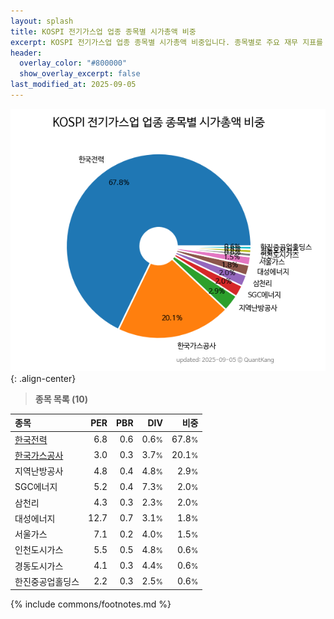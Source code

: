 ```yaml
---
layout: splash
title: KOSPI 전기가스업 업종 종목별 시가총액 비중
excerpt: KOSPI 전기가스업 업종 종목별 시가총액 비중입니다. 종목별로 주요 재무 지표를 함께 표시합니다.
header:
  overlay_color: "#800000"
  show_overlay_excerpt: false
last_modified_at: 2025-09-05
---
```



![KOSPI 전기가스업 업종 종목별 시가총액 비중](/stats/sector/images/kospi_업종_전기가스업_종목.png){: .align-center}


> **종목 목록 (10)**<a id="list"></a>

| **종목** | **PER** | **PBR** | **DIV** | **비중** |
| :------- | ------: | ------: | ------: | -------: |
| [한국전력](/015760/) | 6.8 | 0.6 | 0.6<small>%</small> | 67.8<small>%</small> |
| [한국가스공사](/036460/) | 3.0 | 0.3 | 3.7<small>%</small> | 20.1<small>%</small> |
| 지역난방공사 | 4.8 | 0.4 | 4.8<small>%</small> | 2.9<small>%</small> |
| SGC에너지 | 5.2 | 0.4 | 7.3<small>%</small> | 2.0<small>%</small> |
| 삼천리 | 4.3 | 0.3 | 2.3<small>%</small> | 2.0<small>%</small> |
| 대성에너지 | 12.7 | 0.7 | 3.1<small>%</small> | 1.8<small>%</small> |
| 서울가스 | 7.1 | 0.2 | 4.0<small>%</small> | 1.5<small>%</small> |
| 인천도시가스 | 5.5 | 0.5 | 4.8<small>%</small> | 0.6<small>%</small> |
| 경동도시가스 | 4.1 | 0.3 | 4.4<small>%</small> | 0.6<small>%</small> |
| 한진중공업홀딩스 | 2.2 | 0.3 | 2.5<small>%</small> | 0.6<small>%</small> |

{% include commons/footnotes.md %}